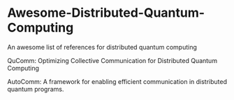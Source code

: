 # Awesome-Distributed-Quantum-Computing
An awesome list of references for distributed quantum computing

QuComm: Optimizing Collective Communication for Distributed Quantum Computing

AutoComm: A framework for enabling efficient communication in distributed quantum programs.
